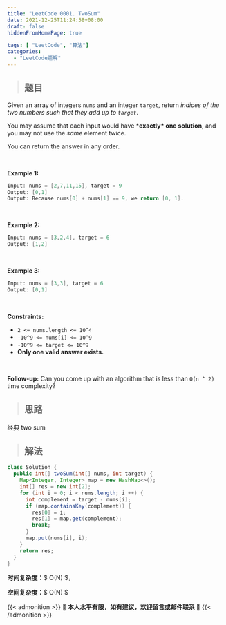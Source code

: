 ```yaml
---
title: "LeetCode 0001. TwoSum"
date: 2021-12-25T11:24:58+08:00
draft: false
hiddenFromHomePage: true

tags: [ "LeetCode", "算法"]
categories: 
  - "LeetCode题解"
---
```

> ## 题目

Given an array of integers `nums` and an integer `target`, return *indices of the two numbers such that they add up to `target`*.

You may assume that each input would have ***exactly\* one solution**, and you may not use the *same* element twice.

You can return the answer in any order.

</br>

**Example 1:**

```java
Input: nums = [2,7,11,15], target = 9
Output: [0,1]
Output: Because nums[0] + nums[1] == 9, we return [0, 1].
```

</br>

**Example 2:**

```java
Input: nums = [3,2,4], target = 6
Output: [1,2]
```

</br>

**Example 3:**

```java
Input: nums = [3,3], target = 6
Output: [0,1]
```

</br>

**Constraints:**

- `2 <= nums.length <= 10^4`
- `-10^9 <= nums[i] <= 10^9`
- `-10^9 <= target <= 10^9`
- **Only one valid answer exists.**

</br>

**Follow-up:** Can you come up with an algorithm that is less than `O(n ^ 2) `time complexity?

> ## 思路

经典 two sum

> ## 解法

```java
class Solution {
  public int[] twoSum(int[] nums, int target) {
    Map<Integer, Integer> map = new HashMap<>();
    int[] res = new int[2];
    for (int i = 0; i < nums.length; i ++) {
      int complement = target - nums[i];
      if (map.containsKey(complement)) {
        res[0] = i;
        res[1] = map.get(complement);
        break;
      }
      map.put(nums[i], i);
    }
    return res;
  }
}
```
**时间复杂度：**$ O(N) $，

**空间复杂度：**$ O(N) $
</br>

{{< admonition >}}
**👻 本人水平有限，如有建议，欢迎留言或邮件联系 👻** 
{{< /admonition >}}

<script type="text/x-mathjax-config">
    MathJax.Hub.Config({
      tex2jax: {
        inlineMath: [['$','$'], ['\\(','\\)']],
        processEscapes: true
      }
    });
</script>

<script src='https://cdn.jsdelivr.net/npm/mathjax@2.7.4/MathJax.js?config=TeX-AMS-MML_HTMLorMML' async></script>
